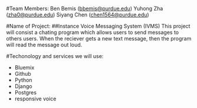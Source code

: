 #Team Members: 
	Ben Bemis (bbemis@purdue.edu)
	Yuhong Zha (zha0@purdue.edu)
	Siyang Chen (chen1564@purdue.edu)

#Name of Project:
##Instance Voice Messaging System (IVMS)
This project will consist a chating program which allows users to send messages to others users. When the reciever gets a new text message, then the program will read the message out loud. 

#Techonology and services we will use: 
 - Bluemix
 - Github
 - Python
 - Django
 - Postgres
 - responsive voice
